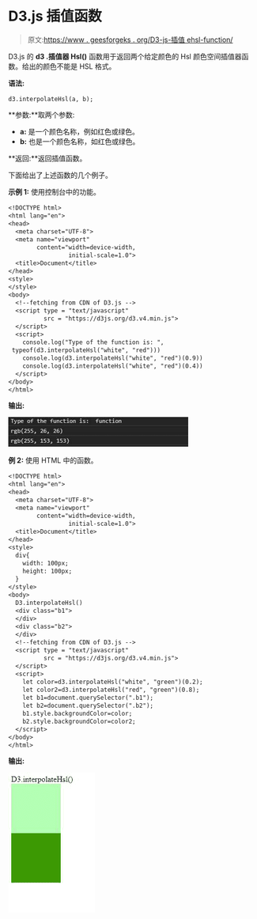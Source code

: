 # D3.js 插值函数

> 原文:[https://www . geesforgeks . org/D3-js-插值 ehsl-function/](https://www.geeksforgeeks.org/d3-js-interpolatehsl-function/)

D3.js 的 **d3 .插值器 Hsl()** 函数用于返回两个给定颜色的 Hsl 颜色空间插值器函数。给出的颜色不能是 HSL 格式。

**语法:**

```
d3.interpolateHsl(a, b);
```

**参数:**取两个参数:

*   **a:** 是一个颜色名称，例如红色或绿色。
*   **b:** 也是一个颜色名称，如红色或绿色。

**返回:**返回插值函数。

下面给出了上述函数的几个例子。

**示例 1:** 使用控制台中的功能。

```
<!DOCTYPE html>
<html lang="en">
<head>
  <meta charset="UTF-8">
  <meta name="viewport" 
        content="width=device-width, 
                 initial-scale=1.0">
  <title>Document</title>
</head>
<style>
</style>
<body>
  <!--fetching from CDN of D3.js -->
  <script type = "text/javascript" 
          src = "https://d3js.org/d3.v4.min.js">
  </script>
  <script>
    console.log("Type of the function is: ",
 typeof(d3.interpolateHsl("white", "red")))
    console.log(d3.interpolateHsl("white", "red")(0.9))
    console.log(d3.interpolateHsl("white", "red")(0.4))
  </script>
</body>
</html>
```

**输出:**

![](img/13f36e508dd3610359d413065b91256b.png)

**例 2:** 使用 HTML 中的函数。

```
<!DOCTYPE html>
<html lang="en">
<head>
  <meta charset="UTF-8">
  <meta name="viewport" 
        content="width=device-width,
                 initial-scale=1.0">
  <title>Document</title>
</head>
<style>
  div{
    width: 100px;
    height: 100px;
  }
</style>
<body>
  D3.interpolateHsl()
  <div class="b1">
  </div>
  <div class="b2">
  </div>
  <!--fetching from CDN of D3.js -->
  <script type = "text/javascript" 
          src = "https://d3js.org/d3.v4.min.js">
  </script>
  <script>
    let color=d3.interpolateHsl("white", "green")(0.2);
    let color2=d3.interpolateHsl("red", "green")(0.8);
    let b1=document.querySelector(".b1");
    let b2=document.querySelector(".b2");
    b1.style.backgroundColor=color;
    b2.style.backgroundColor=color2;
  </script>
</body>
</html>
```

**输出:**

![](img/30a1a438bd06f6c30c427694bc4a60db.png)